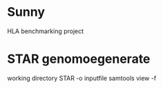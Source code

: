 # Sunny

HLA benchmarking project

# STAR genomoegenerate
working directory
    STAR -o inputfile
    samtools view -f
